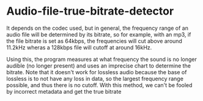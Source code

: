 # Audio-file-true-bitrate-detector

It depends on the codec used, but in general, the frequency range of an audio file will be determined by its bitrate, so for example, with an mp3, if the file bitrate is set as 64kbps, the frequencies will cut above around 11.2kHz
wheras a 128kbps file will cutoff at around 16kHz.

Using this, the program measures at what frequency the sound is no longer audible (no longer present) and uses an imprecise chart to determine the bitrate.
Note that it doesn't work for lossless audio because the base of lossless is to not have any loss in data, so the largest frequency range possible, and thus there is no cutoff.
With this method, we can't be fooled by incorrect metadata and get the true bitrate